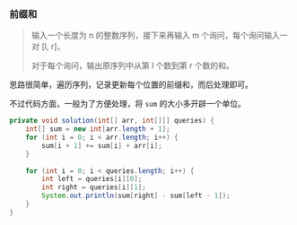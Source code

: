### 前缀和

>输入一个长度为 n 的整数序列，接下来再输入 m 个询问，每个询问输入一对 [l, r]，
>
>对于每个询问，输出原序列中从第 l 个数到第 r 个数的和。

思路很简单，遍历序列，记录更新每个位置的前缀和，而后处理即可。

不过代码方面，一般为了方便处理，将 `sum` 的大小多开辟一个单位。

```java
private void solution(int[] arr, int[][] queries) {
    int[] sum = new int[arr.length + 1];
    for (int i = 0; i < arr.length; i++) {
        sum[i + 1] += sum[i] + arr[i]; 
    }
    
    for (int i = 0; i < queries.length; i++) {
        int left = queries[i][0];
        int right = queries[i][1];
        System.out.println(sum[right] - sum[left - 1]);
    }
}
```